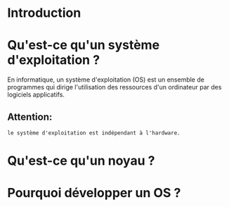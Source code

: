 # Introduction


# Qu'est-ce qu'un système d'exploitation ?

En informatique, un système d'exploitation (OS) est un ensemble de programmes qui dirige l'utilisation des ressources d'un ordinateur par des logiciels applicatifs.


## Attention: 
```
le système d'exploitation est indépendant à l'hardware.
```
# Qu'est-ce qu'un noyau ?

# Pourquoi développer un OS ?
